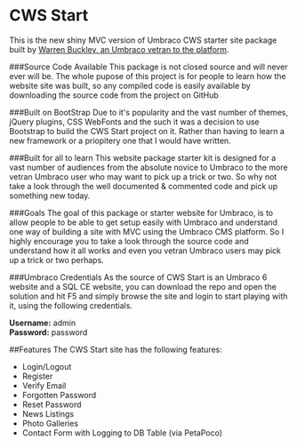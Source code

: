CWS Start
=========

This is the new shiny MVC version of Umbraco CWS starter site package built by <a href="http://creativewebspecialist.co.uk" target="_blank">Warren Buckley, an Umbraco vetran to the platform</a>.

###Source Code Available
This package is not closed source and will never ever will be. The whole pupose of this project is for people to learn how the website site was built, so any compiled code is easily available by downloading the source code from the project on GitHub

###Built on BootStrap
Due to it's popularity and the vast number of themes, jQuery plugins, CSS WebFonts and the such it was a decision to use Bootstrap to build the CWS Start project on it. Rather than having to learn a new framework or a priopitery one that I would have written.

###Built for all to learn
This website package starter kit is designed for a vast number of audiences from the absolute novice to Umbraco to the more vetran Umbraco user who may want to pick up a trick or two. So why not take a look through the well documented & commented code and pick up something new today.

###Goals
The goal of this package or starter website for Umbraco, is to allow people to be able to get setup easily with Umbraco and understand one way of building a site with MVC using the Umbraco CMS platform.
So I highly encourage you to take a look through the source code and understand how it all works and even you vetran Umbraco users may pick up a trick or two perhaps.

###Umbraco Credentials
As the source of CWS Start is an Umbraco 6 website and a SQL CE website, you can download the repo and open the solution and hit F5 and simply browse the site and login to start playing with it, using the following credentials.

<strong>Username:</strong> admin<br/>
<strong>Password:</strong> password

##Features
The CWS Start site has the following features:
* Login/Logout
* Register
* Verify Email
* Forgotten Password
* Reset Password
* News Listings
* Photo Galleries
* Contact Form with Logging to DB Table (via PetaPoco)
